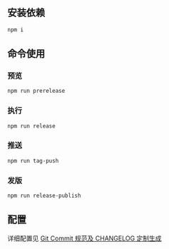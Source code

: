 ## 安装依赖

```zsh
npm i
```

## 命令使用

### 预览

```zsh
npm run prerelease
```

### 执行

```zsh
npm run release
```

### 推送

```zsh
npm run tag-push
```

### 发版

```zsh
npm run release-publish
```

## 配置

详细配置见 [Git Commit 规范及 CHANGELOG 定制生成](https://juejin.cn/post/7033385543094239245)
